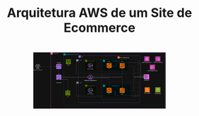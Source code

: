 <h1 align="center">
  Arquitetura AWS de um Site de Ecommerce
<h1>

<p align="center">
  <img src="arquitetura.png" width="300" />
</p>
